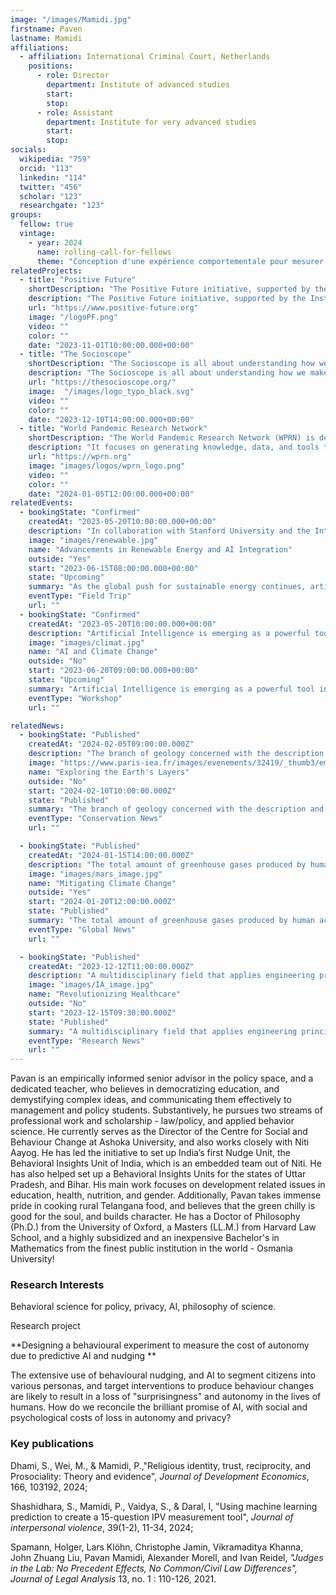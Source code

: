 ```yaml
---
image: "/images/Mamidi.jpg"
firstname: Paven
lastname: Mamidi
affiliations:
  - affiliation: International Criminal Court, Netherlands
    positions:
      - role: Director
        department: Institute of advanced studies
        start:
        stop:
      - role: Assistant
        department: Institute for very advanced studies
        start:
        stop:
socials:
  wikipedia: "759"
  orcid: "113"
  linkedin: "114"
  twitter: "456"
  scholar: "123"
  researchgate: "123"
groups:
  fellow: true
  vintage:
    - year: 2024
      name: rolling-call-for-fellows
      theme: "Conception d'une expérience comportementale pour mesurer le coût de l'autonomie due à l'IA prédictive et au nudging"
relatedProjects:
  - title: "Positive Future"
    shortDescription: "The Positive Future initiative, supported by the Institut d'études avancées de Paris and the Fondation 2100"
    description: "The Positive Future initiative, supported by the Institut d'études avancées de Paris and the Fondation 2100, aims to make foresight work widely known"
    url: "https://www.positive-future.org"
    image: "/logoPF.png"
    video: ""
    color: ""
    date: "2023-11-01T10:00:00.000+00:00"
  - title: "The Socioscope"
    shortDescription: "The Socioscope is all about understanding how we make our world more sustainable, especially when it comes to food"
    description: "The Socioscope is all about understanding how we make our world more sustainable, especially when it comes to food"
    url: "https://thesocioscope.org/"
    image:  "/images/logo_typo_black.svg"
    video: ""
    color: ""
    date: "2023-12-10T14:00:00.000+00:00"
  - title: "World Pandemic Research Network"
    shortDescription: "The World Pandemic Research Network (WPRN) is dedicated to facilitating international collaboration in pandemic research"
    description: "It focuses on generating knowledge, data, and tools that can be shared across nations to better understand and combat pandemics. Through partnerships with institutions like the Institut d'Études Avancées de Paris (Paris IAS), WPRN brings together leading experts to address the complex challenges posed by global health crises"
    url: "https://wprn.org"
    image: "images/logos/wprn_logo.png"
    video: ""
    color: ""
    date: "2024-01-05T12:00:00.000+00:00"
relatedEvents:
  - bookingState: "Confirmed"
    createdAt: "2023-05-20T10:00:00.000+00:00"
    description: "In collaboration with Stanford University and the International Energy Agency"
    image: "images/renewable.jpg"
    name: "Advancements in Renewable Energy and AI Integration"
    outside: "Yes"
    start: "2023-06-15T08:00:00.000+00:00"
    state: "Upcoming"
    summary: "As the global push for sustainable energy continues, artificial intelligence is playing a pivotal role in optimizing renewable energy systems"
    eventType: "Field Trip"
    url: ""
  - bookingState: "Confirmed"
    createdAt: "2023-05-20T10:00:00.000+00:00"
    description: "Artificial Intelligence is emerging as a powerful tool in the fight against climate change"
    image: "images/climat.jpg"
    name: "AI and Climate Change"
    outside: "No"
    start: "2023-06-20T09:00:00.000+00:00"
    state: "Upcoming"
    summary: "Artificial Intelligence is emerging as a powerful tool in the fight against climate change"
    eventType: "Workshop"
    url: ""

relatedNews:
  - bookingState: "Published"
    createdAt: "2024-02-05T09:00:00.000Z"
    description: "The branch of geology concerned with the description and classification of rocks."
    image: "https://www.paris-iea.fr/images/evenements/32419/_thumb3/emily-morter-8xaa0f9yqne-unsplash.jpg"
    name: "Exploring the Earth's Layers"
    outside: "No"
    start: "2024-02-10T10:00:00.000Z"
    state: "Published"
    summary: "The branch of geology concerned with the description and classification of rocks."
    eventType: "Conservation News"
    url: ""

  - bookingState: "Published"
    createdAt: "2024-01-15T14:00:00.000Z"
    description: "The total amount of greenhouse gases produced by human activities, measured in carbon dioxide equivalents"
    image: "images/mars_image.jpg"
    name: "Mitigating Climate Change"
    outside: "Yes"
    start: "2024-01-20T12:00:00.000Z"
    state: "Published"
    summary: "The total amount of greenhouse gases produced by human activities, measured in carbon dioxide equivalents"
    eventType: "Global News"
    url: ""

  - bookingState: "Published"
    createdAt: "2023-12-12T11:00:00.000Z"
    description: "A multidisciplinary field that applies engineering principles to medicine and biology for healthcare purposes"
    image: "images/IA_image.jpg"
    name: "Revolutionizing Healthcare"
    outside: "No"
    start: "2023-12-15T09:30:00.000Z"
    state: "Published"
    summary: "A multidisciplinary field that applies engineering principles to medicine and biology for healthcare purposes"
    eventType: "Research News"
    url: ""
---
```


Pavan is an empirically informed senior advisor in the policy space, and a dedicated teacher, who believes in democratizing education, and demystifying complex ideas, and communicating them effectively to management and policy students. Substantively, he pursues two streams of professional work and scholarship - law/policy, and applied behavior science. He currently serves as the Director of the Centre for Social and Behaviour Change at Ashoka University, and also works closely with Niti Aayog. He has led the initiative to set up India’s first Nudge Unit, the Behavioral Insights Unit of India, which is an embedded team out of Niti. He has also helped set up a Behavioral Insights Units for the states of Uttar Pradesh, and Bihar. His main work focuses on development related issues in education, health, nutrition, and gender. Additionally, Pavan takes immense pride in cooking rural Telangana food, and believes that the green chilly is good for the soul, and builds character. He has a Doctor of Philosophy (Ph.D.) from the University of Oxford, a Masters (LL.M.) from Harvard Law School, and a highly subsidized and an inexpensive Bachelor's in Mathematics from the finest public institution in the world - Osmania University!

### Research Interests

Behavioral science for policy, privacy, AI, philosophy of science.

Research project

**Designing a behavioural experiment to measure the cost of autonomy due to predictive AI and nudging
**

The extensive use of behavioural nudging, and AI to segment citizens into various personas, and target interventions to produce behaviour changes are likely to result in a loss of "surprisingness" and autonomy in the lives of humans. How do we reconcile the brilliant promise of AI, with social and psychological costs of loss in autonomy and privacy?

### Key publications

Dhami, S., Wei, M., & Mamidi, P.,"Religious identity, trust, reciprocity, and Prosociality: Theory and evidence", _Journal of Development Economics_, 166, 103192, 2024;

Shashidhara, S., Mamidi, P., Vaidya, S., & Daral, I, "Using machine learning prediction to create a 15-question IPV measurement tool", _Journal of interpersonal violence_, 39(1-2), 11-34, 2024;

Spamann, Holger, Lars Klöhn, Christophe Jamin, Vikramaditya Khanna, John Zhuang Liu, Pavan Mamidi, Alexander Morell, and Ivan Reidel, _"Judges in the Lab: No Precedent Effects, No Common/Civil Law Differences", Journal of Legal Analysis_ 13, no. 1 : 110-126, 2021.
